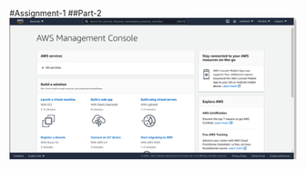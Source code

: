 #Assignment-1
##Part-2
![alt text](https://github.com/Renati-Saathwick-Reddy/Fundamentals_of_MLOps_190050100/blob/main/Week1/AWS%20console.png)
